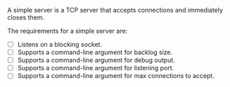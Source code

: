 A simple server is a TCP server that accepts connections and immediately closes
them.

The requirements for a simple server are:

* [ ] Listens on a blocking socket.
* [ ] Supports a command-line argument for backlog size.
* [ ] Supports a command-line argument for debug output.
* [ ] Supports a command-line argument for listening port.
* [ ] Supports a command-line argument for max connections to accept.
